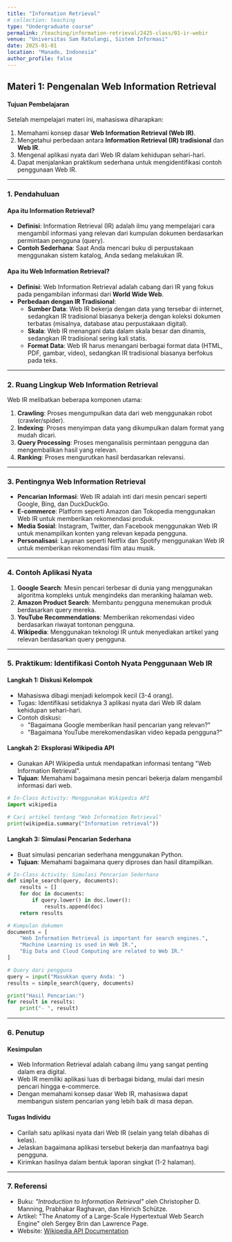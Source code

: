 ```yaml
---
title: "Information Retrieval"
# collection: teaching
type: "Undergraduate course"
permalink: /teaching/information-retrieval/2425-class/01-ir-webir
venue: "Universitas Sam Ratulangi, Sistem Informasi"
date: 2025-01-01
location: "Manado, Indonesia"
author_profile: false
---
```


## **Materi 1: Pengenalan Web Information Retrieval**

#### **Tujuan Pembelajaran**

Setelah mempelajari materi ini, mahasiswa diharapkan:

1. Memahami konsep dasar **Web Information Retrieval (Web IR)**.
2. Mengetahui perbedaan antara **Information Retrieval (IR) tradisional** dan **Web IR**.
3. Mengenal aplikasi nyata dari Web IR dalam kehidupan sehari-hari.
4. Dapat menjalankan praktikum sederhana untuk mengidentifikasi contoh penggunaan Web IR.

---

### **1. Pendahuluan**

#### **Apa itu Information Retrieval?**

- **Definisi**: Information Retrieval (IR) adalah ilmu yang mempelajari cara mengambil informasi yang relevan dari kumpulan dokumen berdasarkan permintaan pengguna (query).
- **Contoh Sederhana**: Saat Anda mencari buku di perpustakaan menggunakan sistem katalog, Anda sedang melakukan IR.

#### **Apa itu Web Information Retrieval?**

- **Definisi**: Web Information Retrieval adalah cabang dari IR yang fokus pada pengambilan informasi dari **World Wide Web**.
- **Perbedaan dengan IR Tradisional**:
  - **Sumber Data**: Web IR bekerja dengan data yang tersebar di internet, sedangkan IR tradisional biasanya bekerja dengan koleksi dokumen terbatas (misalnya, database atau perpustakaan digital).
  - **Skala**: Web IR menangani data dalam skala besar dan dinamis, sedangkan IR tradisional sering kali statis.
  - **Format Data**: Web IR harus menangani berbagai format data (HTML, PDF, gambar, video), sedangkan IR tradisional biasanya berfokus pada teks.

---

### **2. Ruang Lingkup Web Information Retrieval**

Web IR melibatkan beberapa komponen utama:

1. **Crawling**: Proses mengumpulkan data dari web menggunakan robot (crawler/spider).
2. **Indexing**: Proses menyimpan data yang dikumpulkan dalam format yang mudah dicari.
3. **Query Processing**: Proses menganalisis permintaan pengguna dan mengembalikan hasil yang relevan.
4. **Ranking**: Proses mengurutkan hasil berdasarkan relevansi.

---

### **3. Pentingnya Web Information Retrieval**

- **Pencarian Informasi**: Web IR adalah inti dari mesin pencari seperti Google, Bing, dan DuckDuckGo.
- **E-commerce**: Platform seperti Amazon dan Tokopedia menggunakan Web IR untuk memberikan rekomendasi produk.
- **Media Sosial**: Instagram, Twitter, dan Facebook menggunakan Web IR untuk menampilkan konten yang relevan kepada pengguna.
- **Personalisasi**: Layanan seperti Netflix dan Spotify menggunakan Web IR untuk memberikan rekomendasi film atau musik.

---

### **4. Contoh Aplikasi Nyata**

1. **Google Search**: Mesin pencari terbesar di dunia yang menggunakan algoritma kompleks untuk mengindeks dan meranking halaman web.
2. **Amazon Product Search**: Membantu pengguna menemukan produk berdasarkan query mereka.
3. **YouTube Recommendations**: Memberikan rekomendasi video berdasarkan riwayat tontonan pengguna.
4. **Wikipedia**: Menggunakan teknologi IR untuk menyediakan artikel yang relevan berdasarkan query pengguna.

---

### **5. Praktikum: Identifikasi Contoh Nyata Penggunaan Web IR**

#### **Langkah 1: Diskusi Kelompok**

- Mahasiswa dibagi menjadi kelompok kecil (3-4 orang).
- Tugas: Identifikasi setidaknya 3 aplikasi nyata dari Web IR dalam kehidupan sehari-hari.
- Contoh diskusi:
  - "Bagaimana Google memberikan hasil pencarian yang relevan?"
  - "Bagaimana YouTube merekomendasikan video kepada pengguna?"

#### **Langkah 2: Eksplorasi Wikipedia API**

- Gunakan API Wikipedia untuk mendapatkan informasi tentang "Web Information Retrieval".
- **Tujuan**: Memahami bagaimana mesin pencari bekerja dalam mengambil informasi dari web.

```python
# In-Class Activity: Menggunakan Wikipedia API
import wikipedia

# Cari artikel tentang "Web Information Retrieval"
print(wikipedia.summary("Information retrieval"))
```

#### **Langkah 3: Simulasi Pencarian Sederhana**

- Buat simulasi pencarian sederhana menggunakan Python.
- **Tujuan**: Memahami bagaimana query diproses dan hasil ditampilkan.

```python
# In-Class Activity: Simulasi Pencarian Sederhana
def simple_search(query, documents):
    results = []
    for doc in documents:
        if query.lower() in doc.lower():
            results.append(doc)
    return results

# Kumpulan dokumen
documents = [
    "Web Information Retrieval is important for search engines.",
    "Machine Learning is used in Web IR.",
    "Big Data and Cloud Computing are related to Web IR."
]

# Query dari pengguna
query = input("Masukkan query Anda: ")
results = simple_search(query, documents)

print("Hasil Pencarian:")
for result in results:
    print("- ", result)
```

---

### **6. Penutup**

#### **Kesimpulan**

- Web Information Retrieval adalah cabang ilmu yang sangat penting dalam era digital.
- Web IR memiliki aplikasi luas di berbagai bidang, mulai dari mesin pencari hingga e-commerce.
- Dengan memahami konsep dasar Web IR, mahasiswa dapat membangun sistem pencarian yang lebih baik di masa depan.

#### **Tugas Individu**

- Carilah satu aplikasi nyata dari Web IR (selain yang telah dibahas di kelas).
- Jelaskan bagaimana aplikasi tersebut bekerja dan manfaatnya bagi pengguna.
- Kirimkan hasilnya dalam bentuk laporan singkat (1-2 halaman).

---

### **7. Referensi**

- Buku: _"Introduction to Information Retrieval"_ oleh Christopher D. Manning, Prabhakar Raghavan, dan Hinrich Schütze.
- Artikel: "The Anatomy of a Large-Scale Hypertextual Web Search Engine" oleh Sergey Brin dan Lawrence Page.
- Website: [Wikipedia API Documentation](https://wikipedia.readthedocs.io/en/latest/)
